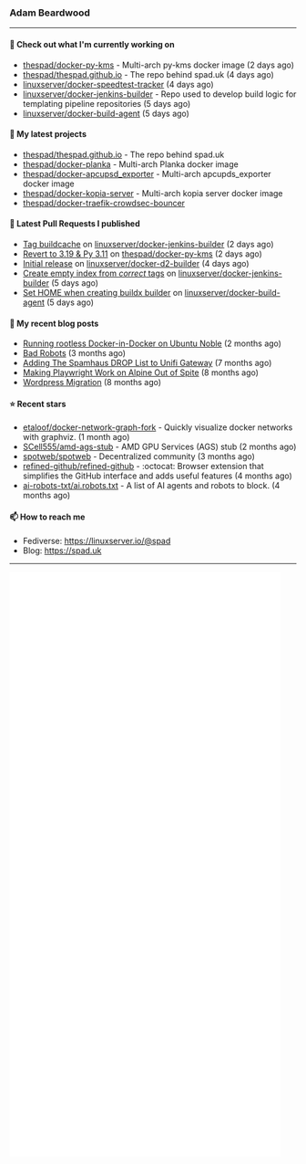 ### Adam Beardwood
---
#### 👷 Check out what I'm currently working on

- [thespad/docker-py-kms](https://github.com/thespad/docker-py-kms) - Multi-arch py-kms docker image (2 days ago)
- [thespad/thespad.github.io](https://github.com/thespad/thespad.github.io) - The repo behind spad.uk (4 days ago)
- [linuxserver/docker-speedtest-tracker](https://github.com/linuxserver/docker-speedtest-tracker) (4 days ago)
- [linuxserver/docker-jenkins-builder](https://github.com/linuxserver/docker-jenkins-builder) - Repo used to develop build logic for templating pipeline repositories (5 days ago)
- [linuxserver/docker-build-agent](https://github.com/linuxserver/docker-build-agent) (5 days ago)

#### 🌱 My latest projects

- [thespad/thespad.github.io](https://github.com/thespad/thespad.github.io) - The repo behind spad.uk
- [thespad/docker-planka](https://github.com/thespad/docker-planka) - Multi-arch Planka docker image
- [thespad/docker-apcupsd_exporter](https://github.com/thespad/docker-apcupsd_exporter) - Multi-arch apcupds_exporter docker image
- [thespad/docker-kopia-server](https://github.com/thespad/docker-kopia-server) - Multi-arch kopia server docker image 
- [thespad/docker-traefik-crowdsec-bouncer](https://github.com/thespad/docker-traefik-crowdsec-bouncer)

#### 🔨 Latest Pull Requests I published

- [Tag buildcache](https://github.com/linuxserver/docker-jenkins-builder/pull/300) on [linuxserver/docker-jenkins-builder](https://github.com/linuxserver/docker-jenkins-builder) (2 days ago)
- [Revert to 3.19 &amp; Py 3.11](https://github.com/thespad/docker-py-kms/pull/40) on [thespad/docker-py-kms](https://github.com/thespad/docker-py-kms) (2 days ago)
- [Initial release](https://github.com/linuxserver/docker-d2-builder/pull/1) on [linuxserver/docker-d2-builder](https://github.com/linuxserver/docker-d2-builder) (4 days ago)
- [Create empty index from *correct* tags](https://github.com/linuxserver/docker-jenkins-builder/pull/298) on [linuxserver/docker-jenkins-builder](https://github.com/linuxserver/docker-jenkins-builder) (5 days ago)
- [Set HOME when creating buildx builder](https://github.com/linuxserver/docker-build-agent/pull/11) on [linuxserver/docker-build-agent](https://github.com/linuxserver/docker-build-agent) (5 days ago)

#### 📜 My recent blog posts

- [Running rootless Docker-in-Docker on Ubuntu Noble](https://www.spad.uk/posts/rootless-dind-noble/) (2 months ago)
- [Bad Robots](https://www.spad.uk/posts/bad-robots/) (3 months ago)
- [Adding The Spamhaus DROP List to Unifi Gateway](https://www.spad.uk/posts/adding-spamhaus-drop-list-to-unifi-gateway/) (7 months ago)
- [Making Playwright Work on Alpine Out of Spite](https://www.spad.uk/posts/making-playwright-work-on-alpine-out-of-spite/) (8 months ago)
- [Wordpress Migration](https://www.spad.uk/posts/wordpress-migration/) (8 months ago)

#### ⭐ Recent stars

- [etaloof/docker-network-graph-fork](https://github.com/etaloof/docker-network-graph-fork) - Quickly visualize docker networks with graphviz. (1 month ago)
- [SCell555/amd-ags-stub](https://github.com/SCell555/amd-ags-stub) - AMD GPU Services (AGS) stub (2 months ago)
- [spotweb/spotweb](https://github.com/spotweb/spotweb) - Decentralized community (3 months ago)
- [refined-github/refined-github](https://github.com/refined-github/refined-github) - :octocat: Browser extension that simplifies the GitHub interface and adds useful features (4 months ago)
- [ai-robots-txt/ai.robots.txt](https://github.com/ai-robots-txt/ai.robots.txt) - A list of AI agents and robots to block. (4 months ago)

#### 📫 How to reach me
- Fediverse: https://linuxserver.io/@spad
- Blog: https://spad.uk
---
<img src="https://raw.githubusercontent.com/thespad/thespad/main/github-metrics.svg">
